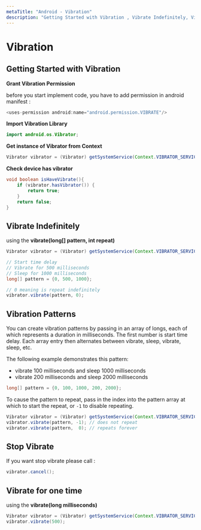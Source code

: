 ```yaml
---
metaTitle: "Android - Vibration"
description: "Getting Started with Vibration , Vibrate Indefinitely, Vibration Patterns, Stop Vibrate, Vibrate for one time"
---
```


# Vibration



## Getting Started with Vibration 


**Grant Vibration Permission**

before you start implement code, you have to add permission in android manifest :

```java
<uses-permission android:name="android.permission.VIBRATE"/>

```

**Import Vibration Library**

```java
import android.os.Vibrator;

```

**Get instance of Vibrator from Context**

```java
Vibrator vibrator = (Vibrator) getSystemService(Context.VIBRATOR_SERVICE);

```

**Check device has vibrator**

```java
void boolean isHaveVibrate(){
    if (vibrator.hasVibrator()) {
        return true;
    }
    return false;
}

```



## Vibrate Indefinitely


using the **vibrate(long[] pattern, int repeat)**

```java
Vibrator vibrator = (Vibrator) getSystemService(Context.VIBRATOR_SERVICE);

// Start time delay 
// Vibrate for 500 milliseconds 
// Sleep for 1000 milliseconds 
long[] pattern = {0, 500, 1000};

// 0 meaning is repeat indefinitely 
vibrator.vibrate(pattern, 0);

```



## Vibration Patterns


You can create vibration patterns by passing in an array of longs, each of which represents a duration in milliseconds. The first number is start time delay. Each array entry then alternates between vibrate, sleep, vibrate, sleep, etc.

The following example demonstrates this pattern:

- vibrate 100 milliseconds and sleep 1000 milliseconds
- vibrate 200 milliseconds and sleep 2000 milliseconds

```java
long[] pattern = {0, 100, 1000, 200, 2000};

```

To cause the pattern to repeat, pass in the index into the pattern array at which to start the repeat, or `-1` to disable repeating.

```java
Vibrator vibrator = (Vibrator) getSystemService(Context.VIBRATOR_SERVICE);
vibrator.vibrate(pattern, -1); // does not repeat
vibrator.vibrate(pattern,  0); // repeats forever

```



## Stop Vibrate


If you want stop vibrate please call :

```java
vibrator.cancel();

```



## Vibrate for one time


using the **vibrate(long milliseconds)**

```java
Vibrator vibrator = (Vibrator) getSystemService(Context.VIBRATOR_SERVICE);
vibrator.vibrate(500);

```

